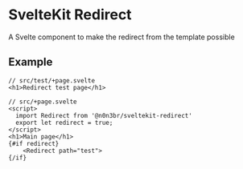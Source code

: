 # SvelteKit Redirect

A Svelte component to make the redirect from the template possible

## Example

```svelte
// src/test/+page.svelte
<h1>Redirect test page</h1>

// src/+page.svelte
<script>
  import Redirect from '@n0n3br/sveltekit-redirect'
  export let redirect = true;
</script>
<h1>Main page</h1>
{#if redirect}
    <Redirect path="test">
{/if}
```
